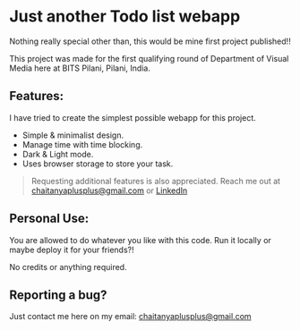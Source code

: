 # Just another Todo list webapp

Nothing really special other than, this would be mine first project published!!

This project was made for the first qualifying round of Department of Visual Media here at BITS Pilani, Pilani, India.

## Features:

I have tried to create the simplest possible webapp for this project. 

- Simple & minimalist design.
- Manage time with time blocking.
- Dark & Light mode.
- Uses browser storage to store your task. 

>Requesting additional features is also appreciated. Reach me out at chaitanyaplusplus@gmail.com or [LinkedIn](https://www.linkedin.com/in/chaitanya-prabuddha-bits94/)

## Personal Use:

You are allowed to do whatever you like with this code. Run it locally or maybe deploy it for your friends?!


No credits or anything required.

## Reporting a bug?
Just contact me here on my email: chaitanyaplusplus@gmail.com